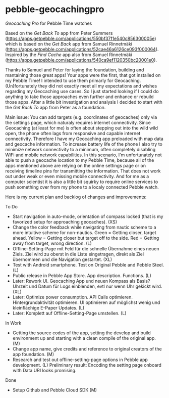 # pebble-geocachingpro

_Geocaching Pro_ for Pebble Time watches

Based on the _Get Back To_ app from Peter Summers (https://apps.getpebble.com/applications/550bf37f1e540c856300005e) which is based on the _Get Back_ app from Samuel Rinnetmäki (https://apps.getpebble.com/applications/52cae46a6126ce093f000064). Inspired by the _Find Cache_ app also from Samuel Rinnetmäki (https://apps.getpebble.com/applications/540ca9ef1120350bc20001e0).

Thanks to Samuel and Peter for laying the foundation, building and mantaining those great apps! Your apps were the first, that got installed on my Pebble Time! I intended to use them primarly for Geocaching. (Un)fortunately they did not exactly meet all my expectations and wishes regarding my Geocaching use cases. So I just started looking if I could do anything to take those approaches even further and enhance or rebuild those apps. After a little bit investigation and analysis I decided to start with the _Get Back To_ app from Peter as a foundation.

Main issue: You can add targets (e.g. coordinates of geocaches) only via the settings page, which naturaly requires internet connectivity. Since Geocaching (at least for me) is often about stepping out into the wild wild open, the phone often lags from responsive and capable internet connectivity. Therefore I have my Geocaching app preloaded with map data and geocache information. To increase battery life of the phone I also try to minimize network connectivity to a minimum, often completely disabling WiFi and mobile network capabilities. In this scenario, I'm unfortunately not able to push a geocache location to my Pebble Time, because all of the apps mentioned above are relying on the online settings page or on receiving timeline pins for transmitting the information. That does not work out under weak or even missing mobile connectivity. And for me as a computer scientist it is also a little bit squirky to require online services to push something over from my phone to a localy connected Pebble watch.   

Here is my current plan and backlog of changes and improvements:

To Do
- Start navigation in auto-mode, orientation of compass locked (that is my favorized setup for approaching geocaches). (XS)
- Change the color feedback while navigating from nautic scheme to a more intuitive scheme for non-nautics. Green = Getting closer, target ahead. Yellow = Getting closer but target off to the side. Red = Getting away from target, wrong direction. (L)
- Offline-Setting-Page mit Feld für die schnelle Übernahme eines neuen Ziels. Ziel wird zu oberst in die Liste eingetragen, direkt als Ziel übernommen und die Navigation gestartet. (XL)
- Test with Android smartphone. Test on Original Pebble and Pebble Steel. (L)
- Public release in Pebble App Store. App description. Functions. (L)
- Later: Rework UI. Geocaching App und neuen Kompass als Basis? Uhrzeit und Datum für Logs einblenden, evtl nur wenn Uhr gekickt wird. (XL)
- Later: Optimize power consumption. API Calls optimieren. Hintergrundaktivität optimieren. UI optimieren auf möglichst wenig und kleinflächige E-Paper Updates. (L)
- Later: Komplett auf Offline-Setting-Page umstellen. (L)

In Work
- Getting the source codes of the app, setting the develop and build environment up and starting with a clean compile of the original app. (M)
- Change app name, give credits and reference to original creators of the app foundation. (M)
- Research and test out offline-setting-page options in Pebble app development. (L) Preliminary result: Encoding the setting page onboard with Data URI looks promising.

Done
- Setup Github and Pebble Cloud SDK (M)
